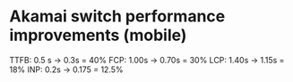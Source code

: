 # Akamai switch performance improvements (mobile)

TTFB: 0.5 s -> 0.3s = 40%
FCP: 1.00s -> 0.70s = 30%
LCP: 1.40s -> 1.15s = 18%
INP: 0.2s -> 0.175 = 12.5%